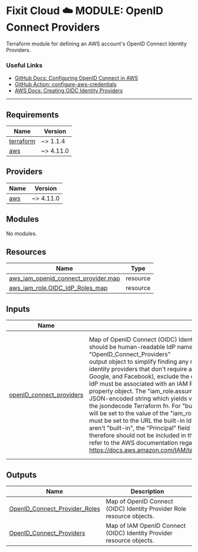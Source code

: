 # Fixit Cloud ☁️ MODULE: OpenID Connect Providers

Terraform module for defining an AWS account's OpenID Connect Identity Providers.

### Useful Links

- [GitHub Docs: Configuring OpenID Connect in AWS](https://docs.github.com/en/actions/deployment/security-hardening-your-deployments/configuring-openid-connect-in-amazon-web-services#adding-permissions-settings)
- [GitHub Action: configure-aws-credentials](https://github.com/aws-actions/configure-aws-credentials)
- [AWS Docs: Creating OIDC Identity Providers](https://docs.aws.amazon.com/IAM/latest/UserGuide/id_roles_providers_create_oidc.html)

---

<!-- prettier-ignore-start -->
<!-- BEGINNING OF PRE-COMMIT-TERRAFORM DOCS HOOK -->
## Requirements

| Name | Version |
|------|---------|
| <a name="requirement_terraform"></a> [terraform](#requirement\_terraform) | ~> 1.1.4 |
| <a name="requirement_aws"></a> [aws](#requirement\_aws) | ~> 4.11.0 |

## Providers

| Name | Version |
|------|---------|
| <a name="provider_aws"></a> [aws](#provider\_aws) | ~> 4.11.0 |

## Modules

No modules.

## Resources

| Name | Type |
|------|------|
| [aws_iam_openid_connect_provider.map](https://registry.terraform.io/providers/hashicorp/aws/latest/docs/resources/iam_openid_connect_provider) | resource |
| [aws_iam_role.OIDC_IdP_Roles_map](https://registry.terraform.io/providers/hashicorp/aws/latest/docs/resources/iam_role) | resource |

## Inputs

| Name | Description | Type | Default | Required |
|------|-------------|------|---------|:--------:|
| <a name="input_openID_connect_providers"></a> [openID\_connect\_providers](#input\_openID\_connect\_providers) | Map of OpenID Connect (OIDC) Identity Provider config objects. The top-level map keys<br>should be human-readable IdP names - they're attached to the "OpenID\_Connect\_Providers"<br>output object to simplify finding any resource outputs you might need. For "built-in"<br>identity providers that don't require an IdP to be created within IAM (Amazon Cognito,<br>Google, and Facebook), exclude the optional "iam\_oidc\_idp\_config" property. Each OIDC<br>IdP must be associated with an IAM Role, which is configurable via the "iam\_role"<br>property object. The "iam\_role.assume\_role\_policy\_conditions" property must be a valid<br>JSON-encoded string which yields valid AssumeRole Policy conditions when provided to<br>the jsondecode Terraform fn. For "built-in" IdP's, the AssumeRole Policy "Principal"<br>will be set to the value of the "iam\_role.built\_in\_idp\_principal\_url" property, which<br>must be set to the URL the built-in IdP uses for OIDC federation. For IAM IdP's that<br>aren't "built-in", the "Principal" field will be populated with the IdP's ARN and<br>therefore should not be included in the argument. For more info on OIDC IdP's, please<br>refer to the AWS documentation regarding OpenID Connect Identity Providers:<br>https://docs.aws.amazon.com/IAM/latest/UserGuide/id_roles_providers_create_oidc.html. | <pre>map(object({<br>    iam_oidc_idp_config = optional(object({<br>      url             = string<br>      client_id_list  = list(string)<br>      thumbprint_list = list(string)<br>      tags            = optional(map(string))<br>    }))<br>    iam_role = object({<br>      name                          = string<br>      description                   = optional(string)<br>      tags                          = optional(map(string))<br>      built_in_idp_principal_url    = optional(string)<br>      assume_role_policy_conditions = string<br>    })<br>  }))</pre> | n/a | yes |

## Outputs

| Name | Description |
|------|-------------|
| <a name="output_OpenID_Connect_Provider_Roles"></a> [OpenID\_Connect\_Provider\_Roles](#output\_OpenID\_Connect\_Provider\_Roles) | Map of OpenID Connect (OIDC) Identity Provider Role resource objects. |
| <a name="output_OpenID_Connect_Providers"></a> [OpenID\_Connect\_Providers](#output\_OpenID\_Connect\_Providers) | Map of IAM OpenID Connect (OIDC) Identity Provider resource objects. |
<!-- END OF PRE-COMMIT-TERRAFORM DOCS HOOK -->
<!-- prettier-ignore-end -->

<!-- MARKDOWN LINKS & IMAGES -->
<!-- https://www.markdownguide.org/basic-syntax/#reference-style-links -->
